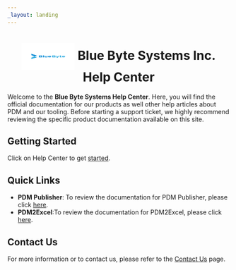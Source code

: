 ```yaml
---
_layout: landing
---
```


# <div align="center"> <img src="images/logo.png" width="120" height="60" style="vertical-align:middle;"/> Blue Byte Systems Inc. Help Center
</div>

Welcome to the **Blue Byte Systems Help Center**. Here, you will find the official documentation for our products as well other help articles about PDM and our tooling. Before starting a support ticket, we highly recommend reviewing the specific product documentation available on this site.

## Getting Started 
Click on Help Center to get [started](src/introduction.html).

## Quick Links

- **PDM Publisher**: To review the documentation for PDM Publisher, please click [here](src/pdmpublisher.html).
- **PDM2Excel**:To review the documentation for PDM2Excel, please click [here](src/pdm2excel.html).


## Contact Us

For more information or to contact us, please refer to the [Contact Us](https://bluebyte.biz/contact) page.
